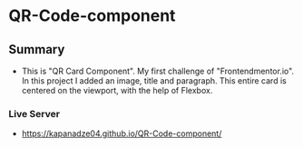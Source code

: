 # QR-Code-component

## Summary

- This is "QR Card Component". My first challenge of "Frontendmentor.io". In this project I added an image, title and paragraph. This entire card is centered on the viewport, with the help of Flexbox.

### Live Server
- https://kapanadze04.github.io/QR-Code-component/
